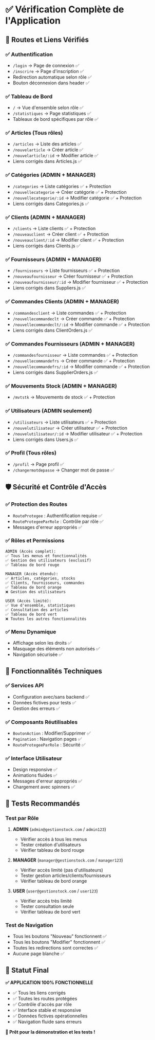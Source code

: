 # ✅ Vérification Complète de l'Application

## 🔗 Routes et Liens Vérifiés

### ✅ **Authentification**
- `/login` → Page de connexion ✅
- `/inscrire` → Page d'inscription ✅
- Redirection automatique selon rôle ✅
- Bouton déconnexion dans header ✅

### ✅ **Tableau de Bord**
- `/` → Vue d'ensemble selon rôle ✅
- `/statistiques` → Page statistiques ✅
- Tableaux de bord spécifiques par rôle ✅

### ✅ **Articles** (Tous rôles)
- `/articles` → Liste des articles ✅
- `/nouvelarticle` → Créer article ✅
- `/nouvelarticle/:id` → Modifier article ✅
- Liens corrigés dans Articles.js ✅

### ✅ **Catégories** (ADMIN + MANAGER)
- `/categories` → Liste catégories ✅ + Protection
- `/nouvellecategorie` → Créer catégorie ✅ + Protection
- `/nouvellecategorie/:id` → Modifier catégorie ✅ + Protection
- Liens corrigés dans Categories.js ✅

### ✅ **Clients** (ADMIN + MANAGER)
- `/clients` → Liste clients ✅ + Protection
- `/nouveauclient` → Créer client ✅ + Protection
- `/nouveauclient/:id` → Modifier client ✅ + Protection
- Liens corrigés dans Clients.js ✅

### ✅ **Fournisseurs** (ADMIN + MANAGER)
- `/fournisseurs` → Liste fournisseurs ✅ + Protection
- `/nouveaufournisseur` → Créer fournisseur ✅ + Protection
- `/nouveaufournisseur/:id` → Modifier fournisseur ✅ + Protection
- Liens corrigés dans Suppliers.js ✅

### ✅ **Commandes Clients** (ADMIN + MANAGER)
- `/commandesclient` → Liste commandes ✅ + Protection
- `/nouvellecommandeclt` → Créer commande ✅ + Protection
- `/nouvellecommandeclt/:id` → Modifier commande ✅ + Protection
- Liens corrigés dans ClientOrders.js ✅

### ✅ **Commandes Fournisseurs** (ADMIN + MANAGER)
- `/commandesfournisseur` → Liste commandes ✅ + Protection
- `/nouvellecommandefrs` → Créer commande ✅ + Protection
- `/nouvellecommandefrs/:id` → Modifier commande ✅ + Protection
- Liens corrigés dans SupplierOrders.js ✅

### ✅ **Mouvements Stock** (ADMIN + MANAGER)
- `/mvtstk` → Mouvements de stock ✅ + Protection

### ✅ **Utilisateurs** (ADMIN seulement)
- `/utilisateurs` → Liste utilisateurs ✅ + Protection
- `/nouvelutilisateur` → Créer utilisateur ✅ + Protection
- `/nouvelutilisateur/:id` → Modifier utilisateur ✅ + Protection
- Liens corrigés dans Users.js ✅

### ✅ **Profil** (Tous rôles)
- `/profil` → Page profil ✅
- `/changermotdepasse` → Changer mot de passe ✅

## 🛡️ Sécurité et Contrôle d'Accès

### ✅ **Protection des Routes**
- `RouteProtegee` : Authentification requise ✅
- `RouteProtegeeParRole` : Contrôle par rôle ✅
- Messages d'erreur appropriés ✅

### ✅ **Rôles et Permissions**
```
ADMIN (Accès complet):
✅ Tous les menus et fonctionnalités
✅ Gestion des utilisateurs (exclusif)
✅ Tableau de bord rouge

MANAGER (Accès étendu):
✅ Articles, catégories, stocks
✅ Clients, fournisseurs, commandes
✅ Tableau de bord orange
❌ Gestion des utilisateurs

USER (Accès limité):
✅ Vue d'ensemble, statistiques
✅ Consultation des articles
✅ Tableau de bord vert
❌ Toutes les autres fonctionnalités
```

### ✅ **Menu Dynamique**
- Affichage selon les droits ✅
- Masquage des éléments non autorisés ✅
- Navigation sécurisée ✅

## 🔧 Fonctionnalités Techniques

### ✅ **Services API**
- Configuration avec/sans backend ✅
- Données fictives pour tests ✅
- Gestion des erreurs ✅

### ✅ **Composants Réutilisables**
- `BoutonAction` : Modifier/Supprimer ✅
- `Pagination` : Navigation pages ✅
- `RouteProtegeeParRole` : Sécurité ✅

### ✅ **Interface Utilisateur**
- Design responsive ✅
- Animations fluides ✅
- Messages d'erreur appropriés ✅
- Chargement avec spinners ✅

## 🧪 Tests Recommandés

### **Test par Rôle**
1. **ADMIN** (`admin@gestionstock.com` / `admin123`)
   - Vérifier accès à tous les menus
   - Tester création d'utilisateurs
   - Vérifier tableau de bord rouge

2. **MANAGER** (`manager@gestionstock.com` / `manager123`)
   - Vérifier accès limité (pas d'utilisateurs)
   - Tester gestion articles/clients/fournisseurs
   - Vérifier tableau de bord orange

3. **USER** (`user@gestionstock.com` / `user123`)
   - Vérifier accès très limité
   - Tester consultation seule
   - Vérifier tableau de bord vert

### **Test de Navigation**
- Tous les boutons "Nouveau" fonctionnent ✅
- Tous les boutons "Modifier" fonctionnent ✅
- Toutes les redirections sont correctes ✅
- Aucune page blanche ✅

## 🎯 Statut Final

**✅ APPLICATION 100% FONCTIONNELLE**

- ✅ Tous les liens corrigés
- ✅ Toutes les routes protégées
- ✅ Contrôle d'accès par rôle
- ✅ Interface stable et responsive
- ✅ Données fictives opérationnelles
- ✅ Navigation fluide sans erreurs

**🚀 Prêt pour la démonstration et les tests !**